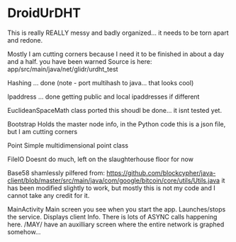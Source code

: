 # DroidUrDHT

This is really REALLY messy and badly organized... it needs to be torn apart and redone.

Mostly I am cutting corners because I need it to be finished in about a day and a half. you have been warned
Source is here: app/src/main/java/net/glidr/urdht_test


Hashing ... done
  (note - port multihash to java... that looks cool)

Ipaddress ... done
  getting public and local ipaddresses if different

EuclideanSpaceMath class ported
  this shoudl be done... it isnt tested yet.

Bootstrap
  Holds the master node info, in the Python code this is a json file, but I am cutting corners
  
Point
  Simple multidimensional point class

FileIO
  Doesnt do much, left on the slaughterhouse floor for now

Base58
  shamlessly pilfered from:
  https://github.com/blockcypher/java-client/blob/master/src/main/java/com/google/bitcoin/core/utils/Utils.java
  it has been modified slightly to work, but mostly this is not my code and I cannot take any credit for it.
  
MainActivity
  Main screen you see when you start the app. Launches/stops the service. Displays client Info.
  There is lots of ASYNC calls happening here.
  /MAY/ have an auxilliary screen where the entire network is graphed somehow... 
  
